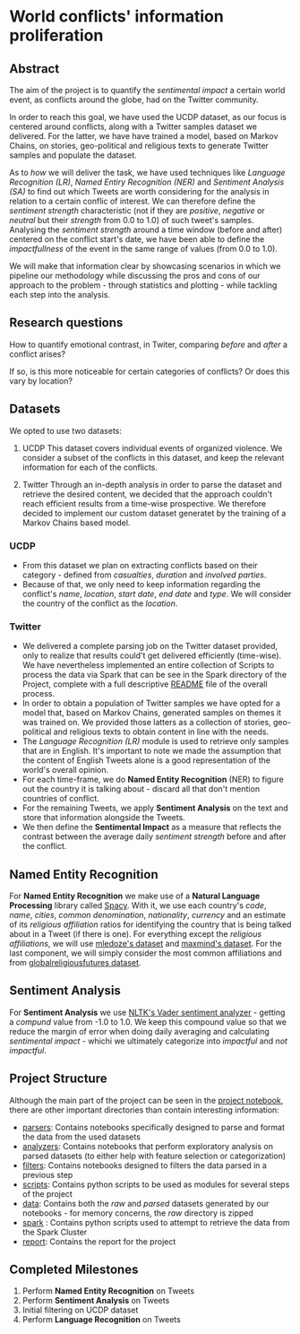 # World conflicts' information proliferation

## Abstract

The aim of the project is to quantify the *sentimental impact* a certain world event, as conflicts around the globe, had on the Twitter community. 

In order to reach this goal, we have used the UCDP dataset, as our focus is centered around conflicts, along with a Twitter samples dataset we delivered. For the latter, we have have trained a model, based on Markov Chains, on stories, geo-political and religious texts to generate Twitter samples and populate the dataset.

As to *how* we will deliver the task, we have used techniques like *Language Recognition (LR)*, *Named Entiry Recognition (NER)* and *Sentiment Analysis (SA)* to find out which Tweets are worth considering for the analysis in relation to a certain conflic of interest. We can therefore define the *sentiment strength* characteristic (not if they are *positive*, *negative* or *neutral* but their *strength* from 0.0 to 1.0) of such tweet's samples. Analysing the *sentiment strength* around a time window (before and after) centered on the conflict start's date, we have been able to define the *impactfullness* of the event in the same range of values (from 0.0 to 1.0).

We will make that information clear by showcasing scenarios in which we pipeline our methodology while discussing the pros and cons of our approach to the problem - through statistics and plotting - while tackling each step into the analysis.

## Research questions

How to quantify emotional contrast, in Twiter, comparing *before* and *after* a conflict arises?

If so, is this more noticeable for certain categories of conflicts? Or does this vary by location?

## Datasets

We opted to use two datasets:

1. UCDP
This dataset covers individual events of organized violence. We consider a subset of the conflicts in this dataset, and keep the relevant information for each of the conflicts.

2. Twitter
Through an in-depth analysis in order to parse the dataset and retrieve the desired content, we decided that the approach couldn't reach efficient results from a time-wise prospective. We therefore decided to implement our custom dataset generatet by the training of a Markov Chains based model.

### UCDP

  * From this dataset we plan on extracting conflicts based on their category - defined from *casualties*, *duration* and *involved parties*.
  * Because of that, we only need to keep information regarding the conflict's *name*, *location*, *start date*, *end date* and *type*. We will consider the country of the conflict as the *location*.

### Twitter

  * We delivered a complete parsing job on the Twitter dataset provided, only to realize that results could't get delivered efficiently (time-wise). We have nevertheless implemented an entire collection of Scripts to process the data via Spark that can be see in the Spark directory of the Project, complete with a full descriptive [README](https://github.com/nunomota/ada2017-hw/blob/master/project/spark/README.md) file of the overall process. 
  * In order to obtain a population of Twitter samples we have opted for a model that, based on Markov Chains, generated samples on themes it was trained on. We provided those latters as a collection of stories, geo-political and religious texts to obtain content in line with the needs.
  * The *Language Recognition (LR)* module is used to retrieve only samples that are in English. It's important to note we made the assumption that the content of English Tweets alone is a good representation of the world's overall opinion.
  * For each time-frame, we do **Named Entity Recognition** (NER) to figure out the country it is talking about - discard all that don't mention countries of conflict.
  * For the remaining Tweets, we apply **Sentiment Analysis** on the text and store that information alongside the Tweets.
  * We then define the **Sentimental Impact** as a measure that reflects the contrast between the average daily *sentiment strength* before and after the conflict.

## Named Entity Recognition
For **Named Entity Recognition** we make use of a **Natural Language Processing** library called [Spacy](https://spacy.io/). With it, we use each country's *code*, *name*, *cities*, *common denomination*, *nationality*, *currency* and an estimate of its *religious affiliation* ratios for identifying the country that is being talked about in a Tweet (if there is one). For everything except the *religious affiliations*, we will use [mledoze's dataset](https://mledoze.github.io/countries/) and [maxmind's dataset](https://www.maxmind.com/de/free-world-cities-database). For the last component, we will simply consider the most common affiliations and from [globalreligiousfutures dataset](http://globalreligiousfutures.org/explorer#/?subtopic=15&chartType=map&year=2010&data_type=number&religious_affiliation=55&destination=to&countries=Worldwide&age_group=all&gender=all&pdfMode=false).

## Sentiment Analysis
For **Sentiment Analysis** we use [NLTK's Vader sentiment analyzer](http://www.nltk.org/_modules/nltk/sentiment/vader.html) - getting a *compund* value from -1.0 to 1.0. We keep this compound value so that we reduce the margin of error when doing daily averaging and calculating *sentimental impact* - whichi we ultimately categorize into *impactful* and *not impactful*.

## Project Structure

Although the main part of the project can be seen in the [project notebook](https://github.com/nunomota/ada2017-hw/blob/master/project/project.ipynb), there are other important directories than contain interesting information:

* [parsers](https://github.com/nunomota/ada2017-hw/tree/master/project/parsers): Contains notebooks specifically designed to parse and format the data from the used datasets
* [analyzers](https://github.com/nunomota/ada2017-hw/tree/master/project/analyzers): Contains notebooks that perform exploratory analysis on parsed datasets (to either help with feature selection or categorization)
* [filters](https://github.com/nunomota/ada2017-hw/tree/master/project/filters): Contains notebooks designed to filters the data parsed in a previous step
* [scripts](https://github.com/nunomota/ada2017-hw/tree/master/project/parsers): Contains python scripts to be used as modules for several steps of the project
* [data](https://github.com/nunomota/ada2017-hw/tree/master/project/data): Contains both the *raw* and *parsed* datasets generated by our notebooks - for memory concerns, the *raw* directory is zipped
* [spark](https://github.com/nunomota/ada2017-hw/tree/master/project/spark) : Contains python scripts used to attempt to retrieve the data from the Spark Cluster
* [report](https://github.com/nunomota/ada2017-hw/tree/master/project/report): Contains the report for the project

## Completed Milestones

1. Perform **Named Entity Recognition** on Tweets
2. Perform **Sentiment Analysis** on Tweets
3. Initial filtering on UCDP dataset
4. Perform **Language Recognition** on Tweets